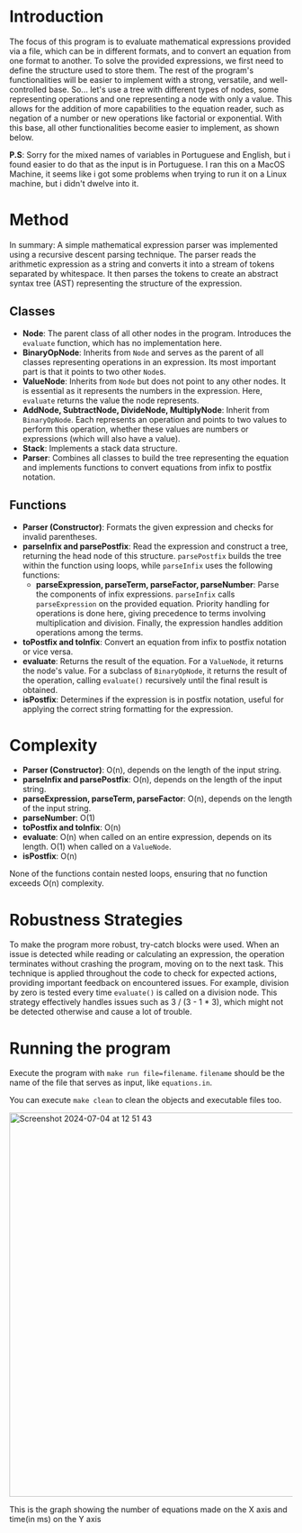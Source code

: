 # Introduction
The focus of this program is to evaluate mathematical expressions provided via a file, which can be in different formats, and to convert an equation from one format to another. To solve the provided expressions, we first need to define the structure used to store them. The rest of the program's functionalities will be easier to implement with a strong, versatile, and well-controlled base. So... let's use a tree with different types of nodes, some representing operations and one representing a node with only a value. This allows for the addition of more capabilities to the equation reader, such as negation of a number or new operations like factorial or exponential. With this base, all other functionalities become easier to implement, as shown below.

**P.S**: Sorry for the mixed names of variables in Portuguese and English, but i found easier to do that as the input is in Portuguese. 
I ran this on a MacOS Machine, it seems like i got some problems when trying to run it on a Linux machine, but i didn't dwelve into it.

# Method
In summary: A simple mathematical expression parser was implemented using a recursive descent parsing technique. The parser reads the arithmetic expression as a string and converts it into a stream of tokens separated by whitespace. It then parses the tokens to create an abstract syntax tree (AST) representing the structure of the expression.

## Classes
- **Node**: The parent class of all other nodes in the program. Introduces the `evaluate` function, which has no implementation here.
- **BinaryOpNode**: Inherits from `Node` and serves as the parent of all classes representing operations in an expression. Its most important part is that it points to two other `Node`s.
- **ValueNode**: Inherits from `Node` but does not point to any other nodes. It is essential as it represents the numbers in the expression. Here, `evaluate` returns the value the node represents.
- **AddNode, SubtractNode, DivideNode, MultiplyNode**: Inherit from `BinaryOpNode`. Each represents an operation and points to two values to perform this operation, whether these values are numbers or expressions (which will also have a value).
- **Stack**: Implements a stack data structure.
- **Parser**: Combines all classes to build the tree representing the equation and implements functions to convert equations from infix to postfix notation.

## Functions
- **Parser (Constructor)**: Formats the given expression and checks for invalid parentheses.
- **parseInfix and parsePostfix**: Read the expression and construct a tree, returning the head node of this structure. `parsePostfix` builds the tree within the function using loops, while `parseInfix` uses the following functions:
  - **parseExpression, parseTerm, parseFactor, parseNumber**: Parse the components of infix expressions. `parseInfix` calls `parseExpression` on the provided equation. Priority handling for operations is done here, giving precedence to terms involving multiplication and division. Finally, the expression handles addition operations among the terms.
- **toPostfix and toInfix**: Convert an equation from infix to postfix notation or vice versa.
- **evaluate**: Returns the result of the equation. For a `ValueNode`, it returns the node's value. For a subclass of `BinaryOpNode`, it returns the result of the operation, calling `evaluate()` recursively until the final result is obtained.
- **isPostfix**: Determines if the expression is in postfix notation, useful for applying the correct string formatting for the expression.

# Complexity
- **Parser (Constructor)**: O(n), depends on the length of the input string.
- **parseInfix and parsePostfix**: O(n), depends on the length of the input string.
- **parseExpression, parseTerm, parseFactor**: O(n), depends on the length of the input string.
- **parseNumber**: O(1)
- **toPostfix and toInfix**: O(n)
- **evaluate**: O(n) when called on an entire expression, depends on its length. O(1) when called on a `ValueNode`.
- **isPostfix**: O(n)

None of the functions contain nested loops, ensuring that no function exceeds O(n) complexity.

# Robustness Strategies
To make the program more robust, try-catch blocks were used. When an issue is detected while reading or calculating an expression, the operation terminates without crashing the program, moving on to the next task. This technique is applied throughout the code to check for expected actions, providing important feedback on encountered issues. For example, division by zero is tested every time `evaluate()` is called on a division node. This strategy effectively handles issues such as 3 / (3 - 1 * 3), which might not be detected otherwise and cause a lot of trouble.

# Running the program
Execute the program with `make run file=filename`. `filename` should be the name of the file that serves as input, like `equations.in`.

You can execute `make clean` to clean the objects and executable files too.

<img width="682" alt="Screenshot 2024-07-04 at 12 51 43" src="https://github.com/vtortega/Algorithms/assets/112141870/4e03939a-b986-4f4f-ac8b-10ae7fd0c429">

This is the graph showing the number of equations made on the X axis and time(in ms) on the Y axis
